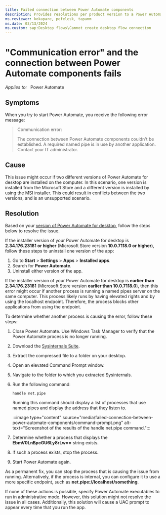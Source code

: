 ```yaml
---
title: Failed connection between Power Automate components
description: Provides resolutions per product version to a Power Automate connection error that occurs on startup.
ms.reviewer: kokapare, pefelesk, tapanm
ms.date: 03/13/2024
ms.custom: sap:Desktop flows\Cannot create desktop flow connection
---
```


# "Communication error" and the connection between Power Automate components fails

_Applies to:_ &nbsp; Power Automate  

## Symptoms

When you try to start Power Automate, you receive the following error message:

> Communication error:
>  
> The connection between Power Automate components couldn't be established. A required named pipe is in use by another application. Contact your IT administrator.

## Cause

This issue might occur if two different versions of Power Automate for desktop are installed on the computer. In this scenario, one version is installed from the Microsoft Store and a different version is installed by using the MSI installer. This could result in conflicts between the two versions, and is an unsupported scenario.

## Resolution

Based on your [version of Power Automate for desktop](power-platform/released-versions/power-automate-desktop#all-power-automate-desktop-versions), follow the steps below to resolve the issue.

If the installer version of your Power Automate for desktop is **2.34.176.23181 or higher** (Microsoft Store version **10.0.7118.0 or higher**), follow these steps to uninstall one version of the app:

1. Go to **Start** > **Settings** > **Apps** > **Installed apps**.
1. Search for **Power Automate**.
1. Uninstall either version of the app.

If the installer version of your Power Automate for desktop is **earlier than 2.34.176.23181** (Microsoft Store version **earlier than 10.0.7118.0**), then this error might occur if another process is running a named pipes server on the same computer. This process likely runs by having elevated rights and by using the localhost endpoint. Therefore, the process blocks other applications from using the endpoint.

To determine whether another process is causing the error, follow these steps:

1. Close Power Automate. Use Windows Task Manager to verify that the Power Automate process is no longer running.
1. Download the [Sysinternals Suite](/sysinternals/downloads/sysinternals-suite).
1. Extract the compressed file to a folder on your desktop.
1. Open an elevated Command Prompt window.
1. Navigate to the folder to which you extracted Sysinternals.
1. Run the following command:

   ```console
   handle net.pipe
   ```

   Running this command should display a list of processes that use named pipes and display the address that they listen to.

   :::image type="content" source="media/failed-connection-between-power-automate-components/command-prompt.png" alt-text="Screenshot of the results of the handle net.pipe command.":::

1. Determine whether a process that displays the **EbmV0LnBpcGU6Ly8rLw==** string exists.

1. If such a process exists, stop the process.

1. Start Power Automate again.

As a permanent fix, you can stop the process that is causing the issue from running. Alternatively, if the process is internal, you can configure it to use a more specific endpoint, such as **net.pipe://localhost/something**.

If none of these actions is possible, specify Power Automate executables to run in administrative mode. However, this solution might not resolve the issue in all cases. Additionally, this solution will cause a UAC prompt to appear every time that you run the app.
